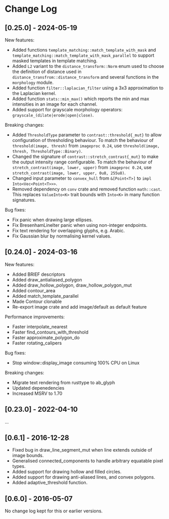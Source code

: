 # Change Log

## [0.25.0] - 2024-05-19

New features:
* Added functions `template_matching::match_template_with_mask` and `template_matching::match_template_with_mask_parallel` to support masked templates in template matching.
* Added `L2` variant to the `distance_transform::Norm` enum used to choose the definition of distance used in `distance_transfrom::distance_transform` and several functions in the `morphology` module.
* Added function `filter::laplacian_filter` using a 3x3 approximation to the Laplacian kernel.
* Added function `stats::min_max()` which reports the min and max intensities in an image for each channel.
* Added support for grayscale morphology operators: `grayscale_(dilate|erode|open|close)`.

Breaking changes:
* Added `ThresholdType` parameter to `contrast::threshold{_mut}` to allow configuration of thresholding behaviour. To match the behaviour of `threshold(image, thresh)` from `imageproc 0.24`, use `threshold(image, thresh, ThresholdType::Binary)`.
* Changed the signature of `contrast::stretch_contrast{_mut}` to make the output intensity range configurable. To match the behaviour of `stretch_contrast(image, lower, upper)` from `imageproc 0.24`, use `stretch_contrast(image, lower, upper, 0u8, 255u8)`.
* Changed input parameter to `convex_hull` from `&[Point<T>]` to `impl Into<Vec<Point<T>>>`.
* Removed dependency on `conv` crate and removed function `math::cast`. This replaces `ValueInto<K>` trait bounds with `Into<K>` in many function signatures.

Bug fixes:
* Fix panic when drawing large ellipses.
* Fix BresenhamLineIter panic when using non-integer endpoints.
* Fix text rendering for overlapping glyphs, e.g. Arabic.
* Fix Gaussian blur by normalising kernel values.

## [0.24.0] - 2024-03-16

New features:
* Added BRIEF descriptors
* Added draw_antialiased_polygon
* Added draw_hollow_polygon, draw_hollow_polygon_mut
* Added contour_area
* Added match_template_parallel
* Made Contour clonable
* Re-export image crate and add image/default as default feature

Performance improvements:
* Faster interpolate_nearest
* Faster find_contours_with_threshold
* Faster approximate_polygon_do
* Faster rotating_calipers

Bug fixes:
* Stop window::display_image consuming 100% CPU on Linux

Breaking changes:
* Migrate text rendering from rusttype to ab_glyph
* Updated depenedencies
* Increased MSRV to 1.70

## [0.23.0] - 2022-04-10

...

## [0.6.1] - 2016-12-28
- Fixed bug in draw_line_segment_mut when line extends outside of image bounds.
- Generalised connected_components to handle arbitrary equatable pixel types.
- Added support for drawing hollow and filled circles.
- Added support for drawing anti-aliased lines, and convex polygons.
- Added adaptive_threshold function.

## [0.6.0] - 2016-05-07
No change log kept for this or earlier versions.
